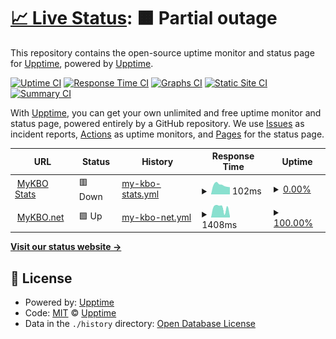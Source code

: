 # [📈 Live Status](https://status.mykbostats.com): <!--live status--> **🟧 Partial outage**

This repository contains the open-source uptime monitor and status page for [Upptime](https://upptime.js.org), powered by [Upptime](https://github.com/upptime/upptime).

[![Uptime CI](https://github.com/koj-co/upptime/workflows/Uptime%20CI/badge.svg)](https://github.com/koj-co/upptime/actions?query=workflow%3A%22Uptime+CI%22)
[![Response Time CI](https://github.com/koj-co/upptime/workflows/Response%20Time%20CI/badge.svg)](https://github.com/koj-co/upptime/actions?query=workflow%3A%22Response+Time+CI%22)
[![Graphs CI](https://github.com/koj-co/upptime/workflows/Graphs%20CI/badge.svg)](https://github.com/koj-co/upptime/actions?query=workflow%3A%22Graphs+CI%22)
[![Static Site CI](https://github.com/koj-co/upptime/workflows/Static%20Site%20CI/badge.svg)](https://github.com/koj-co/upptime/actions?query=workflow%3A%22Static+Site+CI%22)
[![Summary CI](https://github.com/koj-co/upptime/workflows/Summary%20CI/badge.svg)](https://github.com/koj-co/upptime/actions?query=workflow%3A%22Summary+CI%22)

With [Upptime](https://upptime.js.org), you can get your own unlimited and free uptime monitor and status page, powered entirely by a GitHub repository. We use [Issues](https://github.com/upptime/upptime/issues) as incident reports, [Actions](https://github.com/mykbo/upptime/actions) as uptime monitors, and [Pages](https://status.mykbostats.com) for the status page.

<!--start: status pages-->
<!-- This summary is generated by Upptime (https://github.com/upptime/upptime) -->
<!-- Do not edit this manually, your changes will be overwritten -->
<!-- prettier-ignore -->
| URL | Status | History | Response Time | Uptime |
| --- | ------ | ------- | ------------- | ------ |
| <img alt="" src="https://favicons.githubusercontent.com/mykbostats.com" height="13"> [MyKBO Stats](https://mykbostats.com) | 🟥 Down | [my-kbo-stats.yml](https://github.com/mykbo/upptime/commits/HEAD/history/my-kbo-stats.yml) | <details><summary><img alt="Response time graph" src="./graphs/my-kbo-stats/response-time-week.png" height="20"> 102ms</summary><br><a href="https://status.mykbostats.com/history/my-kbo-stats"><img alt="Response time 341" src="https://img.shields.io/endpoint?url=https%3A%2F%2Fraw.githubusercontent.com%2Fmykbo%2Fupptime%2FHEAD%2Fapi%2Fmy-kbo-stats%2Fresponse-time.json"></a><br><a href="https://status.mykbostats.com/history/my-kbo-stats"><img alt="24-hour response time 79" src="https://img.shields.io/endpoint?url=https%3A%2F%2Fraw.githubusercontent.com%2Fmykbo%2Fupptime%2FHEAD%2Fapi%2Fmy-kbo-stats%2Fresponse-time-day.json"></a><br><a href="https://status.mykbostats.com/history/my-kbo-stats"><img alt="7-day response time 102" src="https://img.shields.io/endpoint?url=https%3A%2F%2Fraw.githubusercontent.com%2Fmykbo%2Fupptime%2FHEAD%2Fapi%2Fmy-kbo-stats%2Fresponse-time-week.json"></a><br><a href="https://status.mykbostats.com/history/my-kbo-stats"><img alt="30-day response time 95" src="https://img.shields.io/endpoint?url=https%3A%2F%2Fraw.githubusercontent.com%2Fmykbo%2Fupptime%2FHEAD%2Fapi%2Fmy-kbo-stats%2Fresponse-time-month.json"></a><br><a href="https://status.mykbostats.com/history/my-kbo-stats"><img alt="1-year response time 307" src="https://img.shields.io/endpoint?url=https%3A%2F%2Fraw.githubusercontent.com%2Fmykbo%2Fupptime%2FHEAD%2Fapi%2Fmy-kbo-stats%2Fresponse-time-year.json"></a></details> | <details><summary><a href="https://status.mykbostats.com/history/my-kbo-stats">0.00%</a></summary><a href="https://status.mykbostats.com/history/my-kbo-stats"><img alt="All-time uptime 29.32%" src="https://img.shields.io/endpoint?url=https%3A%2F%2Fraw.githubusercontent.com%2Fmykbo%2Fupptime%2FHEAD%2Fapi%2Fmy-kbo-stats%2Fuptime.json"></a><br><a href="https://status.mykbostats.com/history/my-kbo-stats"><img alt="24-hour uptime 0.00%" src="https://img.shields.io/endpoint?url=https%3A%2F%2Fraw.githubusercontent.com%2Fmykbo%2Fupptime%2FHEAD%2Fapi%2Fmy-kbo-stats%2Fuptime-day.json"></a><br><a href="https://status.mykbostats.com/history/my-kbo-stats"><img alt="7-day uptime 0.00%" src="https://img.shields.io/endpoint?url=https%3A%2F%2Fraw.githubusercontent.com%2Fmykbo%2Fupptime%2FHEAD%2Fapi%2Fmy-kbo-stats%2Fuptime-week.json"></a><br><a href="https://status.mykbostats.com/history/my-kbo-stats"><img alt="30-day uptime 0.00%" src="https://img.shields.io/endpoint?url=https%3A%2F%2Fraw.githubusercontent.com%2Fmykbo%2Fupptime%2FHEAD%2Fapi%2Fmy-kbo-stats%2Fuptime-month.json"></a><br><a href="https://status.mykbostats.com/history/my-kbo-stats"><img alt="1-year uptime 24.77%" src="https://img.shields.io/endpoint?url=https%3A%2F%2Fraw.githubusercontent.com%2Fmykbo%2Fupptime%2FHEAD%2Fapi%2Fmy-kbo-stats%2Fuptime-year.json"></a></details>
| <img alt="" src="https://favicons.githubusercontent.com/www.mykbo.net" height="13"> [MyKBO.net](http://www.mykbo.net) | 🟩 Up | [my-kbo-net.yml](https://github.com/mykbo/upptime/commits/HEAD/history/my-kbo-net.yml) | <details><summary><img alt="Response time graph" src="./graphs/my-kbo-net/response-time-week.png" height="20"> 1408ms</summary><br><a href="https://status.mykbostats.com/history/my-kbo-net"><img alt="Response time 1491" src="https://img.shields.io/endpoint?url=https%3A%2F%2Fraw.githubusercontent.com%2Fmykbo%2Fupptime%2FHEAD%2Fapi%2Fmy-kbo-net%2Fresponse-time.json"></a><br><a href="https://status.mykbostats.com/history/my-kbo-net"><img alt="24-hour response time 174" src="https://img.shields.io/endpoint?url=https%3A%2F%2Fraw.githubusercontent.com%2Fmykbo%2Fupptime%2FHEAD%2Fapi%2Fmy-kbo-net%2Fresponse-time-day.json"></a><br><a href="https://status.mykbostats.com/history/my-kbo-net"><img alt="7-day response time 1408" src="https://img.shields.io/endpoint?url=https%3A%2F%2Fraw.githubusercontent.com%2Fmykbo%2Fupptime%2FHEAD%2Fapi%2Fmy-kbo-net%2Fresponse-time-week.json"></a><br><a href="https://status.mykbostats.com/history/my-kbo-net"><img alt="30-day response time 1591" src="https://img.shields.io/endpoint?url=https%3A%2F%2Fraw.githubusercontent.com%2Fmykbo%2Fupptime%2FHEAD%2Fapi%2Fmy-kbo-net%2Fresponse-time-month.json"></a><br><a href="https://status.mykbostats.com/history/my-kbo-net"><img alt="1-year response time 1421" src="https://img.shields.io/endpoint?url=https%3A%2F%2Fraw.githubusercontent.com%2Fmykbo%2Fupptime%2FHEAD%2Fapi%2Fmy-kbo-net%2Fresponse-time-year.json"></a></details> | <details><summary><a href="https://status.mykbostats.com/history/my-kbo-net">100.00%</a></summary><a href="https://status.mykbostats.com/history/my-kbo-net"><img alt="All-time uptime 99.49%" src="https://img.shields.io/endpoint?url=https%3A%2F%2Fraw.githubusercontent.com%2Fmykbo%2Fupptime%2FHEAD%2Fapi%2Fmy-kbo-net%2Fuptime.json"></a><br><a href="https://status.mykbostats.com/history/my-kbo-net"><img alt="24-hour uptime 100.00%" src="https://img.shields.io/endpoint?url=https%3A%2F%2Fraw.githubusercontent.com%2Fmykbo%2Fupptime%2FHEAD%2Fapi%2Fmy-kbo-net%2Fuptime-day.json"></a><br><a href="https://status.mykbostats.com/history/my-kbo-net"><img alt="7-day uptime 100.00%" src="https://img.shields.io/endpoint?url=https%3A%2F%2Fraw.githubusercontent.com%2Fmykbo%2Fupptime%2FHEAD%2Fapi%2Fmy-kbo-net%2Fuptime-week.json"></a><br><a href="https://status.mykbostats.com/history/my-kbo-net"><img alt="30-day uptime 99.94%" src="https://img.shields.io/endpoint?url=https%3A%2F%2Fraw.githubusercontent.com%2Fmykbo%2Fupptime%2FHEAD%2Fapi%2Fmy-kbo-net%2Fuptime-month.json"></a><br><a href="https://status.mykbostats.com/history/my-kbo-net"><img alt="1-year uptime 99.45%" src="https://img.shields.io/endpoint?url=https%3A%2F%2Fraw.githubusercontent.com%2Fmykbo%2Fupptime%2FHEAD%2Fapi%2Fmy-kbo-net%2Fuptime-year.json"></a></details>

<!--end: status pages-->

[**Visit our status website →**](https://status.mykbostats.com)

## 📄 License

- Powered by: [Upptime](https://github.com/upptime/upptime)
- Code: [MIT](./LICENSE) © [Upptime](https://upptime.js.org)
- Data in the `./history` directory: [Open Database License](https://opendatacommons.org/licenses/odbl/1-0/)
